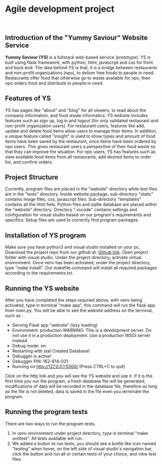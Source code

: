# **Agile development project**
<br />

## **Introduction of the "Yummy Saviour" Website Service**
**Yummy Saviour (YS)** is a fullstack web-based service (prototype). YS is built using flask framework, with python, html, javascript and css for front and back end. The idea behind YS is that, it is a bridge between restaurants and non-profit organizations (npo), to deliver free foods to people in need. Restaurants offer food that otherwise go to waste available for npo, then npo orders food and distribute to people in need.
<br />

## **Features of YS**
YS has pages like "about" and "blog" for all viewers, to read about the company information, and food waste informatics.
YS website includes features such as sign up, log in and logout (for only validated restaurant and non-profit organization users). For restaurant users, features like add, update and delete food items allow users to manage their items. In addition, a unique feature called "insight" is used to show types and amount of food items have been saved by the restaurant, once items have been ordered by npo users. This gives restaurant users a perspective of their food waste so that they can improve the situation. For npo users, YS has features such as view available food items from all restaurants, add desired items to order list, and confirm orders.
<br />

## **Project Structure**
Currently, program files are placed in the "website" directory while test files are in the "tests" directory. Inside website package, sub-directory "static" contains image files, css, javascript files. Sub-directory "templates" contains all the html fiels. Python files and sqlite database are placed within the "website" directory. Directory ".vscode" contains settings and configuration for visual studio based on our program's requirements and specifics. Setup files are used to correctly find program packages.
<br />

## **Installation of YS program**
Make sure you have python3 and visual studio installed on your pc. Download the project repo from our github at: [Github link](https://github.com/chinita226/agile-development-project). Open project folder with visual studio. Under the project directory, activate virtual environment. Once venv has been activated, under the project directory, type "make install". Our makefile command will install all required packages according to the requirements.txt.
<br />

## **Running the YS website**
After you have completed the steps requried above, with venv being activated, type in terminal "make app", this command will run the flask app from main.py. You will be able to see the website address on the terminal, such as :
 * Serving Flask app "website" (lazy loading)
 * Environment: production
   WARNING: This is a development server. Do not use it in a production deployment.
   Use a production WSGI server instead.
 * Debug mode: on
 * Restarting with stat
Created Database!
 * Debugger is active!
 * Debugger PIN: 162-814-031
 * Running on http://127.0.0.1:5000/ (Press CTRL+C to quit)

Click on the http link and you will see the YS website and use it. If it is the first time you run the program, a fresh database file will be generated, modifications of data will be recorded in the database file, therefore as long as the file is not deleted, data is saved in the file even you terminate the program.
<br />

## **Running the program tests**
There are two ways to run the program tests.
1. In venv environment under project directory, type in terminal "make unittest". All tests available will run.
2. We added a button to run tests, you should see a bottle like icon named "testing" when hover, on the left side of visual studio's navigation bar, click the button and run all or certain tests of your choice, and view test files.